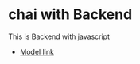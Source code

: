 # chai with Backend
This is Backend with javascript 
- [Model link](https://app.eraser.io/workspace/YtPqZ1VogxGy1jzIDkzj)

